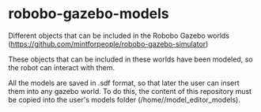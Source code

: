 # robobo-gazebo-models
Different objects that can be included in the Robobo Gazebo worlds (https://github.com/mintforpeople/robobo-gazebo-simulator)

These objects that can be included in these worlds have been modeled, so the robot can interact with them.

All the models are saved in .sdf format, so that later the user can insert them into any gazebo world. To do this, the content of this repository must be copied into the user's models folder (/home/<username>/model_editor_models).
